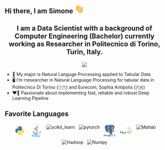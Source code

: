 <h2> Hi there, I am Simone <img src="https://raw.githubusercontent.com/ABSphreak/ABSphreak/master/gifs/Hi.gif" width="30px"> </h2>
<h2 align="center"> I am a Data Scientist with a background of Computer Engineering (Bachelor) currently working as Researcher in Politecnico di Torino, Turin, Italy. </h2>
<p align="center">
<img src="https://raw.githubusercontent.com/abhisheknaiidu/abhisheknaiidu/master/code.gif" width="60%" align="center">
</p>


- 🌱 My major is Natural Languge Processing applied to Tabular Data 
- 🖥️ I’m rresearcher in Natural Language Processing for tabular data in Politecnico Di Torino (🇮🇹) and Eurecom, Sophia Antipolis (🇫🇷)
- ❤️‍🔥 Passionate about implementing fast, reliable and robust Deep Learning Pipeline

## Favorite Languages
<p align="center">
<img src="https://raw.githubusercontent.com/github/explore/80688e429a7d4ef2fca1e82350fe8e3517d3494d/topics/python/python.png" alt="Python" height="40" style="vertical-align:top; margin:4px">
<img src="https://raw.githubusercontent.com/devicons/devicon/master/icons/java/java-original.svg" 
     alt="Java" height="40" style="vertical-align:top; margin:4px"> 
  <img src="https://upload.wikimedia.org/wikipedia/commons/0/05/Scikit_learn_logo_small.svg" alt="scikit_learn"
     height="40" style="vertical-align:top; margin:4px"> 
 <img src="https://www.vectorlogo.zone/logos/pytorch/pytorch-icon.svg" alt="pytorch"
     height="40" style="vertical-align:top; margin:4px"> 
 <img src="https://raw.githubusercontent.com/devicons/devicon/master/icons/postgresql/postgresql-original-wordmark.svg" alt="postgresql"
     height="40" style="vertical-align:top; margin:4px"> 
 <img src="https://raw.githubusercontent.com/devicons/devicon/master/icons/mysql/mysql-original-wordmark.svg" 
     alt="mysql" height="40" style="vertical-align:top; margin:4px"> 
  <img src="https://upload.wikimedia.org/wikipedia/commons/thumb/2/21/Matlab_Logo.png/668px-Matlab_Logo.png"  
     alt="Matlab" height="40" style="vertical-align:top; margin:4px"> 
  <img src="https://www.vectorlogo.zone/logos/apache_hadoop/apache_hadoop-ar21.svg"  
     alt="Hadoop" height="40" style="vertical-align:top; margin:4px"> 
  <img src="https://www.vectorlogo.zone/logos/numpy/numpy-ar21.svg"  
     alt="Numpy" height="40" style="vertical-align:top; margin:4px"> 
</p>
  
 

